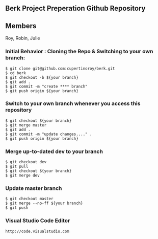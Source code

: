 ## Berk Project Preperation Github Repository  
  
  
## Members  
 Roy, Robin, Julie  
  
  
### Initial Behavior : Cloning the Repo & Switching to your own branch:  
    $ git clone git@github.com:cupertinoroy/berk.git  
    $ cd berk  
    $ git checkout -b ${your branch}  
    $ git add .  
    $ git commit -m "create **** branch"  
    $ git push origin ${your branch}
  
  
### Switch to your own branch whenever you access this repository  
    $ git checkout ${your branch}  
    $ git merge master   
    $ git add .
    $ git commit -m "update changes...." .  
    $ git push origin ${your branch}  
  
### Merge up-to-dated dev to your branch
    $ git checkout dev
    $ git pull
    $ git checkout ${your branch}
    $ git merge dev

### Update master branch  
    $ git checkout master  
    $ git merge --no-ff ${your branch}  
    $ git push    
  
### Visual Studio Code Editor  
    http://code.visualstudio.com  
